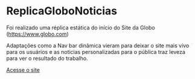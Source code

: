 # ReplicaGloboNoticias
Foi realizado uma réplica estática do início do Site da Globo (https://www.globo.com)

Adaptações como a Nav bar dinâmica vieram para deixar o site mais vivo para os usuários e as noticias personalizadas para o pública traz leveza para ver o resultado do trabalho.


[Acesse o site](https://gusrot.github.io/Gustavo-Noticias/)
